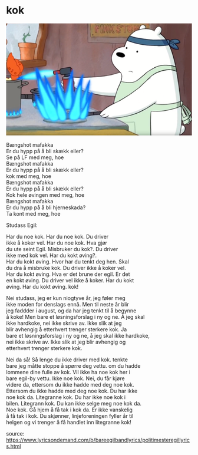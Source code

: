 # kok

![alt text](kokulf.png "Bildet av flittig student som arbeider hardt")


Bængshot mafakka<br>
Er du hypp på å bli skækk eller?<br>
Se på LF med meg, hoe<br>
Bængshot mafakka<br>
Er du hypp på å bli skækk eller?<br>
kok med meg, hoe<br>
Bængshot mafakka<br>
Er du hypp på å bli skækk eller?<br>
Kok hele øvingen med meg, hoe<br>
Bængshot mafakka<br>
Er du hypp på å bli hjerneskada?<br>
Ta kont med meg, hoe<br>

Studass Egil:

Har du noe kok. Har du noe kok. Du driver <br>
ikke å koker vel. Har du noe kok. Hva gjør<br>
du ute seint Egil. Misbruker du kok?. Du driver<br>
ikke med kok vel. Har du kokt øving?. <br>
Har du kokt øving. Hvor har du tenkt deg hen. Skal <br> 
du dra å misbruke kok. Du driver ikke å koker vel. <br>
Har du kokt øving. Hva er det brune der egil. Er det <br>
en kokt øving. Du driver vel ikke å koker. Har du kokt<br>
øving. Har du kokt øving. kok!

Nei studass, jeg er kun niogtyve år, jeg føler meg<br>
ikke moden for denslags ennå. Men til neste år blir<br>
jeg faddder i august, og da har jeg tenkt til å begynne<br>
å koke! Men bare et løsningsforslag i ny og ne. Å jeg skal <br>
ikke hardkoke, nei ikke skrive av. Ikke slik at jeg <br>
blir avhengig å etterhvert trenger sterkere kok. Ja <br>
bare et løsningsforslag i ny og ne, å jeg skal ikke hardkoke,<br>
nei ikke skrive av. Ikke slik at jeg blir avhengig og<br>
etterhvert trenger sterkere kok.<br>

Nei da så! Så lenge du ikke driver med kok. tenkte <br>
bare jeg måtte stoppe å spørre deg vettu. om du hadde<br>
lommene dine fulle av kok. Vil ikke ha noe kok her i<br>
bare egil-by vettu. Ikke noe kok. Nei, du får kjøre <br>
videre da, ettersom du ikke hadde med deg noe kok.<br>
Ettersom du ikke hadde med deg noe kok. Du har ikke<br>
noe kok da. Litegranne kok. Du har ikke noe kok i<br>
bilen. Litegrann kok. Du kan ikke selge meg noe kok da.<br>
Noe kok. Gå hjem å få tak i kok da. Er ikke vanskelig<br>
å få tak i kok. Du skjønner, linjeforeningen fyller år til<br> 
helgen og vi trenger å få handlet inn litegranne kok!<br>

source: https://www.lyricsondemand.com/b/bareegilbandlyrics/politimesteregillyrics.html
